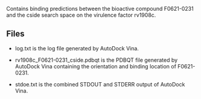 Contains binding predictions between the bioactive compound F0621-0231 and the cside search space on the virulence factor rv1908c.

## Files

- log.txt is the log file generated by AutoDock Vina.

- rv1908c_F0621-0231_cside.pdbqt is the PDBQT file generated by AutoDock Vina containing the orientation and binding location of F0621-0231.

- stdoe.txt is the combined STDOUT and STDERR output of AutoDock Vina.

